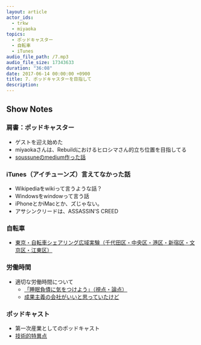 ```yaml
---
layout: article
actor_ids:
  - trkw
  - miyaoka
topics:
  - ポッドキャスター
  - 自転車
  - iTunes
audio_file_path: /7.mp3
audio_file_size: 17343633
duration: "36:08"
date: 2017-06-14 00:00:00 +0900
title: 7. ポッドキャスターを目指して
description:
---
```


## Show Notes

### 肩書：ポッドキャスター
- ゲストを迎え始めた
- miyaokaさんは、Rebuildにおけるヒロシマさん的立ち位置を目指してる
- [soussuneのmedium作った話](https://medium.com/soussune)

### iTunes（アイチューンズ）言えてなかった話
- Wikipediaをwikiって言うような話？
- Windowsをwindowって言う話
- iPhoneとかiMacとか、ズじゃない。
- アサシンクリードは、ASSASSIN'S CREED

### 自転車
- [東京・自転車シェアリング広域実験（千代田区・中央区・港区・新宿区・文京区・江東区）](http://docomo-cycle.jp/tokyo-project/)

### 労働時間
- 適切な労働時間について
  - [「睡眠負債に気をつけよう」（視点・論点）](http://www.nhk.or.jp/kaisetsu-blog/400/272804.html)
  - [成果主義の会社がいいと思っていたけど](http://anond.hatelabo.jp/20170610172933)

### ポッドキャスト
- 第一次産業としてのポッドキャスト
- [技術的特異点](https://ja.wikipedia.org/wiki/%E6%8A%80%E8%A1%93%E7%9A%84%E7%89%B9%E7%95%B0%E7%82%B9)
